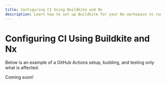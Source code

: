 ```yaml
---
title: Configuring CI Using Buildkite and Nx
description: Learn how to set up Buildkite for your Nx workspace to run affected commands, retrieve previous successful builds, and optimize CI performance.
---
```


# Configuring CI Using Buildkite and Nx

Below is an example of a GitHub Actions setup, building, and testing only what is affected.

Coming soon!
